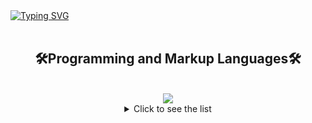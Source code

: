 <!DOCTYPE html>
<html>
<body>
<a href="https://git.io/typing-svg"><img src="https://readme-typing-svg.demolab.com?font=arial&weight=700&pause=1000&color=21F7EE&background=FFFFFF00&random=false&width=435&separator=%3C&lines=Console.WriteLine(%22Hi!+My+name+is+Jose%F0%9F%91%8B%F0%9F%8F%BC%F0%9F%98%81%22);" alt="Typing SVG" /></a>
<br>
<br>
<h2 align="center">🛠️Programming and Markup Languages🛠️</h2>
<br>
<div align="center">
<img src="https://skillicons.dev/icons?i=html,css,cs,js,bootstrap"/>

<details>
  <summary>Click to see the list</summary>

  - Item 1
  - Item 2
  - Item 3
  - Item 4

</details>

</body>
</html>


